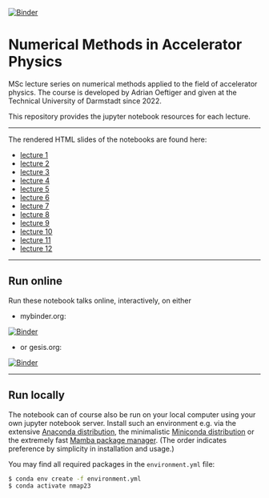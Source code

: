 [![Binder](https://mybinder.org/badge_logo.svg)](https://mybinder.org/v2/gh/aoeftiger/TUDa-NMAP-2023/v12.0)

# Numerical Methods in Accelerator Physics

MSc lecture series on numerical methods applied to the field of accelerator physics. The course is developed by Adrian Oeftiger and given at the Technical University of Darmstadt since 2022. 

This repository provides the jupyter notebook resources for each lecture.

---

The rendered HTML slides of the notebooks are found here:

- [lecture 1](https://aoeftiger.github.io/TUDa-NMAP-2023/lecture-01/lecture.slides.html)
- [lecture 2](https://aoeftiger.github.io/TUDa-NMAP-2023/lecture-02/lecture.slides.html)
- [lecture 3](https://aoeftiger.github.io/TUDa-NMAP-2023/lecture-03/lecture.slides.html)
- [lecture 4](https://aoeftiger.github.io/TUDa-NMAP-2023/lecture-04/lecture.slides.html)
- [lecture 5](https://aoeftiger.github.io/TUDa-NMAP-2023/lecture-05/lecture.slides.html)
- [lecture 6](https://aoeftiger.github.io/TUDa-NMAP-2023/lecture-06/lecture.slides.html)
- [lecture 7](https://aoeftiger.github.io/TUDa-NMAP-2023/lecture-07/lecture.slides.html)
- [lecture 8](https://aoeftiger.github.io/TUDa-NMAP-2023/lecture-08/lecture.slides.html)
- [lecture 9](https://aoeftiger.github.io/TUDa-NMAP-2023/lecture-09/lecture.slides.html)
- [lecture 10](https://aoeftiger.github.io/TUDa-NMAP-2023/lecture-10/lecture.slides.html)
- [lecture 11](https://aoeftiger.github.io/TUDa-NMAP-2023/lecture-11/lecture.slides.html)
- [lecture 12](https://aoeftiger.github.io/TUDa-NMAP-2023/lecture-12/lecture.slides.html)

---

## Run online

Run these notebook talks online, interactively, on either

* mybinder.org:

[![Binder](https://mybinder.org/badge_logo.svg)](https://mybinder.org/v2/gh/aoeftiger/TUDa-NMAP-2023/v12.0)

* or gesis.org:

[![Binder](https://mybinder.org/badge_logo.svg)](https://notebooks.gesis.org/binder/v2/gh/aoeftiger/TUDA-NMAP-2023/v12.0)

---

## Run locally

The notebook can of course also be run on your local computer using your own jupyter notebook server. Install such an environment e.g. via the extensive [Anaconda distribution](https://www.anaconda.com/products/distribution), the minimalistic [Miniconda distribution](https://docs.conda.io/en/main/miniconda.html) or the extremely fast [Mamba package manager](https://mamba.readthedocs.io/en/latest/). (The order indicates preference by simplicity in installation and usage.)

You may find all required packages in the `environment.yml` file:

```bash
$ conda env create -f environment.yml
$ conda activate nmap23
```
